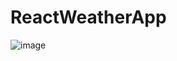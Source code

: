 # ReactWeatherApp
![image](https://user-images.githubusercontent.com/83536108/151701409-562b3aa9-9094-45ae-be5e-57562e82b0ef.png)
